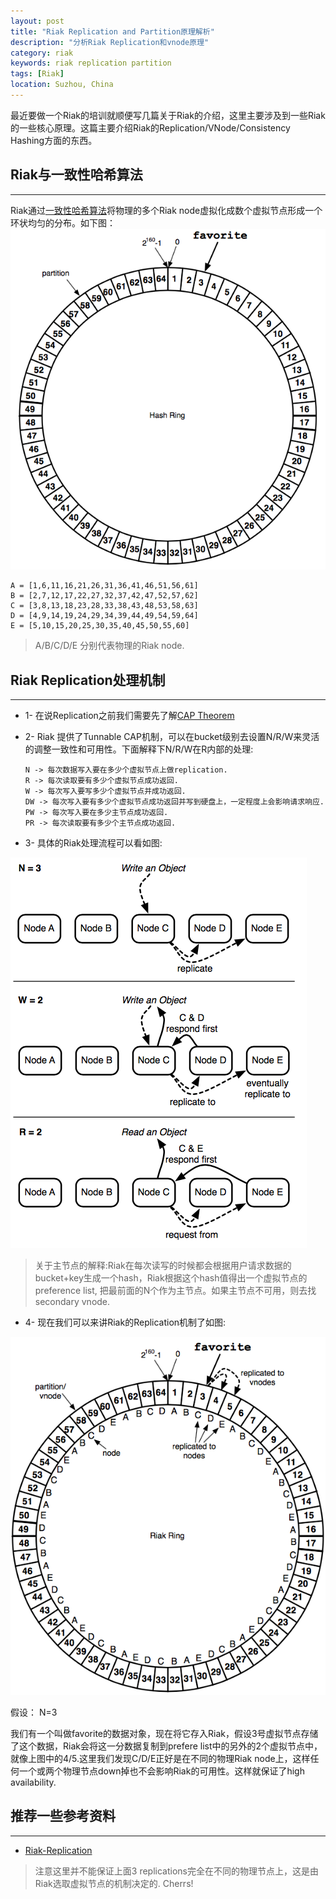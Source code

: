 ```yaml
---
layout: post
title: "Riak Replication and Partition原理解析"
description: "分析Riak Replication和vnode原理"
category: riak
keywords: riak replication partition 
tags: [Riak] 
location: Suzhou, China
---
```


最近要做一个Riak的培训就顺便写几篇关于Riak的介绍，这里主要涉及到一些Riak的一些核心原理。这篇主要介绍Riak的Replication/VNode/Consistency Hashing方面的东西。


## Riak与一致性哈希算法
---

Riak通过[一致性哈希算法](http://blog.csdn.net/sparkliang/article/details/5279393)将物理的多个Riak node虚拟化成数个虚拟节点形成一个环状均匀的分布。如下图：
![riak-ring](/images/post/riak-ring.png)
    
    A = [1,6,11,16,21,26,31,36,41,46,51,56,61]
    B = [2,7,12,17,22,27,32,37,42,47,52,57,62]
    C = [3,8,13,18,23,28,33,38,43,48,53,58,63]
    D = [4,9,14,19,24,29,34,39,44,49,54,59,64]
    E = [5,10,15,20,25,30,35,40,45,50,55,60]

> A/B/C/D/E 分别代表物理的Riak node.

## Riak Replication处理机制
---

- 1- 在说Replication之前我们需要先了解[CAP Theorem](http://zh.wikipedia.org/wiki/CAP定理)

- 2- Riak 提供了Tunnable CAP机制，可以在bucket级别去设置N/R/W来灵活的调整一致性和可用性。下面解释下N/R/W在R内部的处理:
    
    ```
    N -> 每次数据写入要在多少个虚拟节点上做replication.
    R -> 每次读取要有多少个虚拟节点成功返回.
    W -> 每次写入要写多少个虚拟节点并成功返回.
    DW -> 每次写入要有多少个虚拟节点成功返回并写到硬盘上，一定程度上会影响请求响应.
    PW -> 每次写入要在多少主节点成功返回.
    PR -> 每次读取要有多少个主节点成功返回.
    ```

- 3- 具体的Riak处理流程可以看如图:

![riak-rnw](/images/post/riak-rnw.png)

> 关于主节点的解释:Riak在每次读写的时候都会根据用户请求数据的bucket+key生成一个hash，Riak根据这个hash值得出一个虚拟节点的preference list, 把最前面的N个作为主节点。如果主节点不可用，则去找secondary vnode.

- 4- 现在我们可以来讲Riak的Replication机制了如图:

![riak-replication](/images/post/riak-ring2.png)

假设： N=3

我们有一个叫做favorite的数据对象，现在将它存入Riak，假设3号虚拟节点存储了这个数据，Riak会将这一分数据复制到prefere list中的另外的2个虚拟节点中，就像上图中的4/5.这里我们发现C/D/E正好是在不同的物理Riak node上，这样任何一个或两个物理节点down掉也不会影响Riak的可用性。这样就保证了high availability.

## 推荐一些参考资料
---

- [Riak-Replication](http://docs.basho.com/riak/latest/theory/concepts/Replication/)

> 注意这里并不能保证上面3 replications完全在不同的物理节点上，这是由Riak选取虚拟节点的机制决定的. Cherrs!


